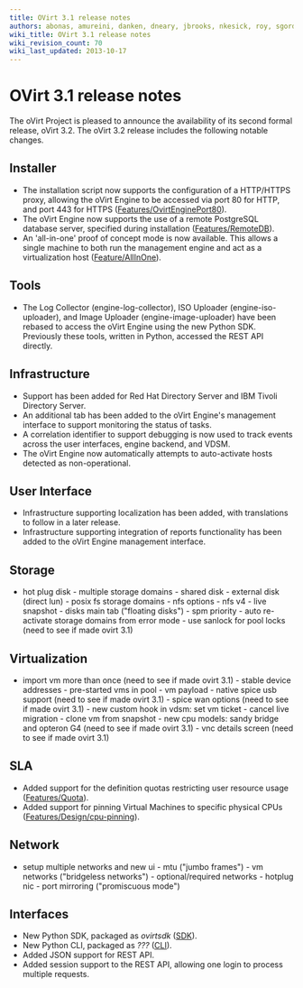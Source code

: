 ```yaml
---
title: OVirt 3.1 release notes
authors: abonas, amureini, danken, dneary, jbrooks, nkesick, roy, sgordon, val0x00ff
wiki_title: OVirt 3.1 release notes
wiki_revision_count: 70
wiki_last_updated: 2013-10-17
---
```


# OVirt 3.1 release notes

The oVirt Project is pleased to announce the availability of its second formal release, oVirt 3.2. The oVirt 3.2 release includes the following notable changes.

## Installer

*   The installation script now supports the configuration of a HTTP/HTTPS proxy, allowing the oVirt Engine to be accessed via port 80 for HTTP, and port 443 for HTTPS ([Features/OvirtEnginePort80](Features/OvirtEnginePort80)).
*   The oVirt Engine now supports the use of a remote PostgreSQL database server, specified during installation ([Features/RemoteDB](Features/RemoteDB)).
*   An 'all-in-one' proof of concept mode is now available. This allows a single machine to both run the management engine and act as a virtualization host ([Feature/AllInOne](Feature/AllInOne)).

## Tools

*   The Log Collector (engine-log-collector), ISO Uploader (engine-iso-uploader), and Image Uploader (engine-image-uploader) have been rebased to access the oVirt Engine using the new Python SDK. Previously these tools, written in Python, accessed the REST API directly.

## Infrastructure

*   Support has been added for Red Hat Directory Server and IBM Tivoli Directory Server.
*   An additional tab has been added to the oVirt Engine's management interface to support monitoring the status of tasks.
*   A correlation identifier to support debugging is now used to track events across the user interfaces, engine backend, and VDSM.
*   The oVirt Engine now automatically attempts to auto-activate hosts detected as non-operational.

## User Interface

*   Infrastructure supporting localization has been added, with translations to follow in a later release.
*   Infrastructure supporting integration of reports functionality has been added to the oVirt Engine management interface.

## Storage

* hot plug disk - multiple storage domains - shared disk - external disk (direct lun) - posix fs storage domains - nfs options - nfs v4 - live snapshot - disks main tab ("floating disks") - spm priority - auto re-activate storage domains from error mode - use sanlock for pool locks (need to see if made ovirt 3.1)

## Virtualization

* import vm more than once (need to see if made ovirt 3.1) - stable device addresses - pre-started vms in pool - vm payload - native spice usb support (need to see if made ovirt 3.1) - spice wan options (need to see if made ovirt 3.1) - new custom hook in vdsm: set vm ticket - cancel live migration - clone vm from snapshot - new cpu models: sandy bridge and opteron G4 (need to see if made ovirt 3.1) - vnc details screen (need to see if made ovirt 3.1)

## SLA

*   Added support for the definition quotas restricting user resource usage ([Features/Quota](Features/Quota)).
*   Added support for pinning Virtual Machines to specific physical CPUs ([Features/Design/cpu-pinning](Features/Design/cpu-pinning)).

## Network

* setup multiple networks and new ui - mtu ("jumbo frames") - vm networks ("bridgeless networks") - optional/required networks - hotplug nic - port mirroring ("promiscuous mode")

## Interfaces

*   New Python SDK, packaged as *ovirtsdk* ([SDK](SDK)).
*   New Python CLI, packaged as *???* ([CLI](CLI)).
*   Added JSON support for REST API.
*   Added session support to the REST API, allowing one login to process multiple requests.
